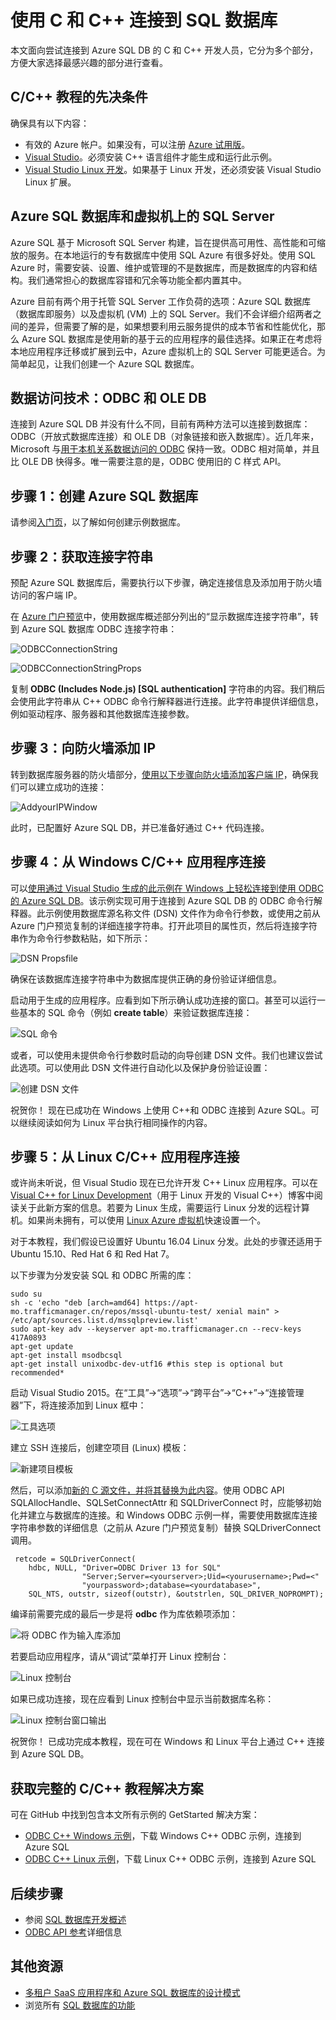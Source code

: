 <properties
    pageTitle="使用 C 和 C++ 连接到 SQL 数据库 | Azure"
    description="使用本快速入门教程中的示例代码，生成一个包含 C++ 代码的新式应用程序，该应用程序由云中强大的关系数据库 Azure SQL 数据库提供支持。"
    services="sql-database"
    documentationcenter=""
    author="asthana86"
    manager="danmoth"
    editor="" />
<tags
    ms.assetid="07d9e0b1-3234-4f17-a252-a7559160a9db"
    ms.service="sql-database"
    ms.custom="development"
    ms.workload="drivers"
    ms.tgt_pltfrm="na"
    ms.devlang="cpp"
    ms.topic="article"
    ms.date="02/03/2017"
    wacn.date="03/24/2017"
    ms.author="tobiast" />  


# 使用 C 和 C++ 连接到 SQL 数据库
本文面向尝试连接到 Azure SQL DB 的 C 和 C++ 开发人员，它分为多个部分，方便大家选择最感兴趣的部分进行查看。

## C/C++ 教程的先决条件
确保具有以下内容：

* 有效的 Azure 帐户。如果没有，可以注册 [Azure 试用版](/pricing/1rmb-trial/)。
* [Visual Studio](https://www.visualstudio.com/downloads/)。必须安装 C++ 语言组件才能生成和运行此示例。
* [Visual Studio Linux 开发](https://visualstudiogallery.msdn.microsoft.com/725025cf-7067-45c2-8d01-1e0fd359ae6e)。如果基于 Linux 开发，还必须安装 Visual Studio Linux 扩展。

## <a id="AzureSQL"></a>Azure SQL 数据库和虚拟机上的 SQL Server
Azure SQL 基于 Microsoft SQL Server 构建，旨在提供高可用性、高性能和可缩放的服务。在本地运行的专有数据库中使用 SQL Azure 有很多好处。使用 SQL Azure 时，需要安装、设置、维护或管理的不是数据库，而是数据库的内容和结构。我们通常担心的数据库容错和冗余等功能全都内置其中。

Azure 目前有两个用于托管 SQL Server 工作负荷的选项：Azure SQL 数据库（数据库即服务）以及虚拟机 (VM) 上的 SQL Server。我们不会详细介绍两者之间的差异，但需要了解的是，如果想要利用云服务提供的成本节省和性能优化，那么 Azure SQL 数据库是使用新的基于云的应用程序的最佳选择。如果正在考虑将本地应用程序迁移或扩展到云中，Azure 虚拟机上的 SQL Server 可能更适合。为简单起见，让我们创建一个 Azure SQL 数据库。

## <a id="ODBC"></a>数据访问技术：ODBC 和 OLE DB
连接到 Azure SQL DB 并没有什么不同，目前有两种方法可以连接到数据库：ODBC（开放式数据库连接）和 OLE DB（对象链接和嵌入数据库）。近几年来，Microsoft 与[用于本机关系数据访问的 ODBC](https://blogs.msdn.microsoft.com/sqlnativeclient/2011/08/29/microsoft-is-aligning-with-odbc-for-native-relational-data-access/) 保持一致。ODBC 相对简单，并且比 OLE DB 快得多。唯一需要注意的是，ODBC 使用旧的 C 样式 API。

## <a id="Create"></a>步骤 1：创建 Azure SQL 数据库
请参阅[入门页](/documentation/articles/sql-database-get-started/)，以了解如何创建示例数据库。

## <a id="ConnectionString"></a>步骤 2：获取连接字符串
预配 Azure SQL 数据库后，需要执行以下步骤，确定连接信息及添加用于防火墙访问的客户端 IP。

在 [Azure 门户预览](https://portal.azure.cn/)中，使用数据库概述部分列出的“显示数据库连接字符串”，转到 Azure SQL 数据库 ODBC 连接字符串：

![ODBCConnectionString](./media/sql-database-develop-cplusplus-simple/azureportal.png)  


![ODBCConnectionStringProps](./media/sql-database-develop-cplusplus-simple/dbconnection.png)  


复制 **ODBC (Includes Node.js) [SQL authentication]** 字符串的内容。我们稍后会使用此字符串从 C++ ODBC 命令行解释器进行连接。此字符串提供详细信息，例如驱动程序、服务器和其他数据库连接参数。

## <a id="Firewall"></a>步骤 3：向防火墙添加 IP
转到数据库服务器的防火墙部分，[使用以下步骤向防火墙添加客户端 IP](/documentation/articles/sql-database-configure-firewall-settings/)，确保我们可以建立成功的连接：

![AddyourIPWindow](./media/sql-database-develop-cplusplus-simple/ip.png)  


此时，已配置好 Azure SQL DB，并已准备好通过 C++ 代码连接。

## <a id="Windows"></a>步骤 4：从 Windows C/C++ 应用程序连接
可以[使用通过 Visual Studio 生成的此示例在 Windows 上轻松连接到使用 ODBC 的 Azure SQL DB](https://github.com/Microsoft/VCSamples/tree/master/VC2015Samples/ODBC%20database%20sample%20%28windows%29)。该示例实现可用于连接到 Azure SQL DB 的 ODBC 命令行解释器。此示例使用数据库源名称文件 (DSN) 文件作为命令行参数，或使用之前从 Azure 门户预览复制的详细连接字符串。打开此项目的属性页，然后将连接字符串作为命令行参数粘贴，如下所示：

![DSN Propsfile](./media/sql-database-develop-cplusplus-simple/props.png)  


确保在该数据库连接字符串中为数据库提供正确的身份验证详细信息。

启动用于生成的应用程序。应看到如下所示确认成功连接的窗口。甚至可以运行一些基本的 SQL 命令（例如 **create table**）来验证数据库连接：

![SQL 命令](./media/sql-database-develop-cplusplus-simple/sqlcommands.png)  


或者，可以使用未提供命令行参数时启动的向导创建 DSN 文件。我们也建议尝试此选项。可以使用此 DSN 文件进行自动化以及保护身份验证设置：

![创建 DSN 文件](./media/sql-database-develop-cplusplus-simple/datasource.png)  


祝贺你！ 现在已成功在 Windows 上使用 C++和 ODBC 连接到 Azure SQL。可以继续阅读如何为 Linux 平台执行相同操作的内容。

## <a id="Linux"></a>步骤 5：从 Linux C/C++ 应用程序连接
或许尚未听说，但 Visual Studio 现在已允许开发 C++ Linux 应用程序。可以在 [Visual C++ for Linux Development](https://blogs.msdn.microsoft.com/vcblog/2016/03/30/visual-c-for-linux-development/)（用于 Linux 开发的 Visual C++）博客中阅读关于此新方案的信息。若要为 Linux 生成，需要运行 Linux 分发的远程计算机。如果尚未拥有，可以使用 [Linux Azure 虚拟机](/documentation/articles/virtual-machines-linux-quick-create-cli/)快速设置一个。

对于本教程，我们假设已设置好 Ubuntu 16.04 Linux 分发。此处的步骤还适用于 Ubuntu 15.10、Red Hat 6 和 Red Hat 7。

以下步骤为分发安装 SQL 和 ODBC 所需的库：

    sudo su
    sh -c 'echo "deb [arch=amd64] https://apt-mo.trafficmanager.cn/repos/mssql-ubuntu-test/ xenial main" > /etc/apt/sources.list.d/mssqlpreview.list'
    sudo apt-key adv --keyserver apt-mo.trafficmanager.cn --recv-keys 417A0893
    apt-get update
    apt-get install msodbcsql
    apt-get install unixodbc-dev-utf16 #this step is optional but recommended*

启动 Visual Studio 2015。在“工具”->“选项”->“跨平台”->“C++”->“连接管理器”下，将连接添加到 Linux 框中：

![工具选项](./media/sql-database-develop-cplusplus-simple/tools.png)  


建立 SSH 连接后，创建空项目 (Linux) 模板：

![新建项目模板](./media/sql-database-develop-cplusplus-simple/template.png)  


然后，可以添加[新的 C 源文件，并将其替换为此内容](https://github.com/Microsoft/VCSamples/blob/master/VC2015Samples/ODBC%20database%20sample%20%28linux%29/odbcconnector/odbcconnector.c)。使用 ODBC API SQLAllocHandle、SQLSetConnectAttr 和 SQLDriverConnect 时，应能够初始化并建立与数据库的连接。和 Windows ODBC 示例一样，需要使用数据库连接字符串参数的详细信息（之前从 Azure 门户预览复制）替换 SQLDriverConnect 调用。

     retcode = SQLDriverConnect(
        hdbc, NULL, "Driver=ODBC Driver 13 for SQL"
                    "Server;Server=<yourserver>;Uid=<yourusername>;Pwd=<"
                    "yourpassword>;database=<yourdatabase>",
        SQL_NTS, outstr, sizeof(outstr), &outstrlen, SQL_DRIVER_NOPROMPT);

编译前需要完成的最后一步是将 **odbc** 作为库依赖项添加：

![将 ODBC 作为输入库添加](./media/sql-database-develop-cplusplus-simple/lib.png)  


若要启动应用程序，请从“调试”菜单打开 Linux 控制台：

![Linux 控制台](./media/sql-database-develop-cplusplus-simple/linuxconsole.png)  


如果已成功连接，现在应看到 Linux 控制台中显示当前数据库名称：

![Linux 控制台窗口输出](./media/sql-database-develop-cplusplus-simple/linuxconsolewindow.png)  


祝贺你！ 已成功完成本教程，现在可在 Windows 和 Linux 平台上通过 C++ 连接到 Azure SQL DB。

## <a id="GetSolution"></a>获取完整的 C/C++ 教程解决方案
可在 GitHub 中找到包含本文所有示例的 GetStarted 解决方案：

* [ODBC C++ Windows 示例](https://github.com/Microsoft/VCSamples/tree/master/VC2015Samples/ODBC%20database%20sample%20%28windows%29)，下载 Windows C++ ODBC 示例，连接到 Azure SQL
* [ODBC C++ Linux 示例](https://github.com/Microsoft/VCSamples/tree/master/VC2015Samples/ODBC%20database%20sample%20%28linux%29)，下载 Linux C++ ODBC 示例，连接到 Azure SQL

## 后续步骤
* 参阅 [SQL 数据库开发概述](/documentation/articles/sql-database-develop-overview/)
* [ODBC API 参考](https://docs.microsoft.com/sql/odbc/reference/syntax/odbc-api-reference/)详细信息

## 其他资源
* [多租户 SaaS 应用程序和 Azure SQL 数据库的设计模式](/documentation/articles/sql-database-design-patterns-multi-tenancy-saas-applications/)
* 浏览所有 [SQL 数据库的功能](/home/features/sql-database/)

<!---HONumber=Mooncake_0320_2017-->